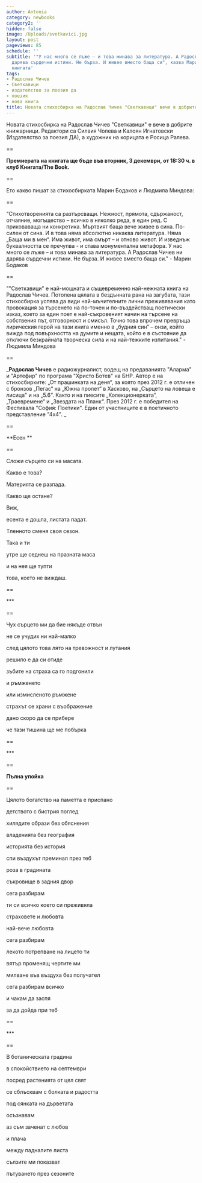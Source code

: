 ```yaml
---
author: Antonia
category: newbooks
category2: ''
hidden: false
image: /Uploads/svetkavici.jpg
layout: post
pageviews: 85
schedule: ''
subtitle: '"У нас много се лъже – и това минава за литература. А Радослав Чичев ни
  дарява сърдечни истини. Не бърза. И живее вместо баща си", казва Марин Бодаков за
  книгата'
tags:
- Радослав Чичев
- Светкавици
- издателство за поезия да
- поезия
- нова книга
title: Новата стихосбирка на Радослав Чичев "Светкавици" вече в добрите книжарници
---
```


Новата стихосбирка на Радослав Чичев "Светкавици" е вече в добрите книжарници. Редактори са Силвия Чолева и Калоян Игнатовски (Издателство за поезия ДА), а художник на корицата е Росица Ралева. 

\==

**Премиерата на книгата ще бъде във вторник, 3 декември, от 18:30 ч. в клуб Книгата/The Book.**

\==

Ето какво пишат за стихосбирката Марин Бодаков и Людмила Миндова:

\==

"Стихотворенията са разтърсващи. Нежност, прямота, сдържаност, отчаяние, могъщество – всичко в няколко реда, в един ред. С приковаваща ни конкретика. Мъртвият баща вече живее в сина. По-силен от сина. И в това няма абсолютно никаква литература. Няма „Баща ми в мен“. Има живот, има смърт – и отново живот. И изведнъж буквалността се пречупва - и става монументална метафора. У нас много се лъже – и това минава за литература. А Радослав Чичев ни дарява сърдечни истини. Не бърза. И живее вместо баща си." - Марин Бодаков

\==

""Светкавици" е най-мощната и същевременно най-нежната книга на Радослав Чичев. Потопена цялата в бездънната рана на загубата, тази стихосбирка успява да види най-мъчителните лични преживявания като провокация за търсенето на по-точен и по-въздействащ поетически изказ, което за един поет е най-съкровеният начин на търсене на собствения път, отговорност и смисъл. Точно това впрочем превръща лирическия герой на тази книга именно в „будния син“ – онзи, който вижда под повърхността на думите и нещата, който е в състояние да отключи безкрайната творческа сила и на най-тежките изпитания." - Людмила Миндова

\==

_**Радослав Чичев** е радиожурналист, водещ на предаванията "Аларма" и "Артефир" по програма "Христо Ботев" на БНР. Автор е на стихосбирките: „От прашинката на деня“, за която през 2012 г. е отличен с бронзов „Пегас“ на „Южна пролет“ в Хасково, на „Сърцето на ловеца е лисица" и на „5.6“. Както и на пиесите „Колекционерката“, „Траевремене“ и „Звездата на Планк“. През 2012 г. е победител на Фестивала "София: Поетики". Един от участниците е в поетичното представление "4х4". _

\==

**Есен **

\==

Сложи сърцето си на масата. 

Какво е това? 

Материята се разпада. 

Какво ще остане? 

Виж, 

есента е дошла, листата падат.

Тленното сменя своя сезон. 

Така и ти

утре ще седнеш на празната маса

и на нея ще тупти

това, което не виждаш.

\==

\*\**

\==

Чух сърцето ми да бие някъде отвън

не се учудих ни най-малко

след цялото това лято на тревожност и лутания

решило е да си отиде

зъбите на страха са го подгонили

и ръмженето 

или измисленото ръмжене

страхът се храни с въображение

дано скоро да се прибере

че тази тишина ще ме побърка

\==

\*\**

\==

**Пълна упойка**

\==

Цялото богатство на паметта е приспано

детството с бистрия поглед

хилядите образи без обяснения

владенията без география

историята без история

спи въздухът преминал през теб

роза в градината

съкровище в задния двор

сега разбирам

ти си всичко което си преживяла

страховете и любовта

най-вече любовта

сега разбирам

лекото потрепване на лицето ти

вятър променящ чертите ми

милване във въздуха без получател

сега разбирам всичко

и чакам да заспя

за да дойда при теб

\==

\*\**

\==

В ботаническата градина

в спокойствието на септември

посред растенията от цял свят

се сблъсквам с болката и радостта

под сянката на дърветата

осъзнавам

аз съм заченат с любов

и плача

между падналите листа

сълзите ми показват 

пътуването през сезоните